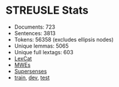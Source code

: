 STREUSLE Stats
==============

* Documents:           723
* Sentences:           3813
* Tokens:              56358 (excludes ellipsis nodes)
* Unique lemmas:       5065
* Unique full lextags: 603
* [LexCat](LEXCAT.txt)
* [MWEs](MWES.txt)
* [Supersenses](SUPERSENSES.txt)
* [train](train/STATS.md), [dev](dev/STATS.md), [test](test/STATS.md)
